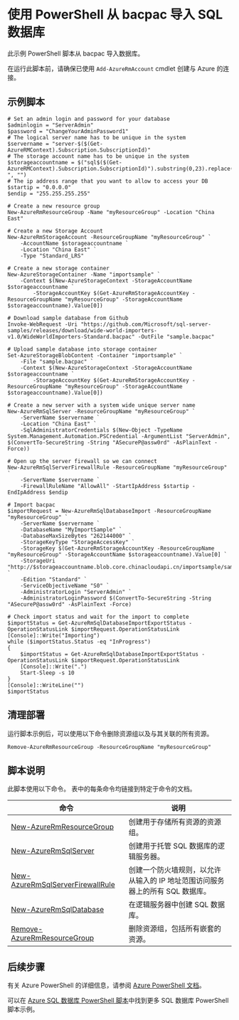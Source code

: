 <properties
    pageTitle="Azure PowerShell 脚本 - 导入 bacpac SQL 数据库 | Azure"
    description="Azure PowerShell 脚本示例 - 使用 PowerShell 从 bacpac 导入 SQL 数据库"
    services="sql-database"
    documentationcenter="sql-database"
    author="janeng"
    manager="jstrauss"
    editor="carlrab"
    tags="azure-service-management"
    translationtype="Human Translation" />
<tags
    ms.assetid=""
    ms.service="sql-database"
    ms.custom="sample"
    ms.devlang="PowerShell"
    ms.topic="article"
    ms.tgt_pltfrm="sql-database"
    ms.workload="database"
    ms.date="03/07/2017"
    wacn.date="05/08/2017"
    ms.author="janeng"
    ms.sourcegitcommit="7cc8d7b9c616d399509cd9dbdd155b0e9a7987a8"
    ms.openlocfilehash="e8c26bd7df9703fcc26a90c62c096d39409ed27d"
    ms.lasthandoff="04/07/2017" />

# <a name="import-from-a-bacpac-into-a-sql-database-using-powershell"></a>使用 PowerShell 从 bacpac 导入 SQL 数据库

此示例 PowerShell 脚本从 bacpac 导入数据库。  

在运行此脚本前，请确保已使用 `Add-AzureRmAccount` cmdlet 创建与 Azure 的连接。

## <a name="sample-script"></a>示例脚本

    # Set an admin login and password for your database
    $adminlogin = "ServerAdmin"
    $password = "ChangeYourAdminPassword1"
    # The logical server name has to be unique in the system
    $servername = "server-$($(Get-AzureRMContext).Subscription.SubscriptionId)"
    # The storage account name has to be unique in the system
    $storageaccountname = $("sql$($(Get-AzureRMContext).Subscription.SubscriptionId)").substring(0,23).replace("-", "")
    # The ip address range that you want to allow to access your DB
    $startip = "0.0.0.0"
    $endip = "255.255.255.255"

    # Create a new resource group
    New-AzureRmResourceGroup -Name "myResourceGroup" -Location "China East"

    # Create a new Storage Account 
    New-AzureRmStorageAccount -ResourceGroupName "myResourceGroup" `
        -AccountName $storageaccountname `
        -Location "China East" `
        -Type "Standard_LRS"

    # Create a new storage container 
    New-AzureStorageContainer -Name "importsample" `
        -Context $(New-AzureStorageContext -StorageAccountName $storageaccountname `
            -StorageAccountKey $(Get-AzureRmStorageAccountKey -ResourceGroupName "myResourceGroup" -StorageAccountName $storageaccountname).Value[0])

    # Download sample database from Github
    Invoke-WebRequest -Uri "https://github.com/Microsoft/sql-server-samples/releases/download/wide-world-importers-v1.0/WideWorldImporters-Standard.bacpac" -OutFile "sample.bacpac"

    # Upload sample database into storage container
    Set-AzureStorageBlobContent -Container "importsample" `
        -File "sample.bacpac" `
        -Context $(New-AzureStorageContext -StorageAccountName $storageaccountname `
            -StorageAccountKey $(Get-AzureRmStorageAccountKey -ResourceGroupName "myResourceGroup" -StorageAccountName $storageaccountname).Value[0])

    # Create a new server with a system wide unique server name
    New-AzureRmSqlServer -ResourceGroupName "myResourceGroup" `
        -ServerName $servername `
        -Location "China East" `
        -SqlAdministratorCredentials $(New-Object -TypeName System.Management.Automation.PSCredential -ArgumentList "ServerAdmin", $(ConvertTo-SecureString -String "ASecureP@assw0rd" -AsPlainText -Force))

    # Open up the server firewall so we can connect
    New-AzureRmSqlServerFirewallRule -ResourceGroupName "myResourceGroup" `
        -ServerName $servername `
        -FirewallRuleName "AllowAll" -StartIpAddress $startip -EndIpAddress $endip

    # Import bacpac
    $importRequest = New-AzureRmSqlDatabaseImport -ResourceGroupName "myResourceGroup" `
        -ServerName $servername `
        -DatabaseName "MyImportSample" `
        -DatabaseMaxSizeBytes "262144000" `
        -StorageKeyType "StorageAccessKey" `
        -StorageKey $(Get-AzureRmStorageAccountKey -ResourceGroupName "myResourceGroup" -StorageAccountName $storageaccountname).Value[0] `
        -StorageUri "http://$storageaccountname.blob.core.chinacloudapi.cn/importsample/sample.bacpac" `
        -Edition "Standard" `
        -ServiceObjectiveName "S0" `
        -AdministratorLogin "ServerAdmin" `
        -AdministratorLoginPassword $(ConvertTo-SecureString -String "ASecureP@assw0rd" -AsPlainText -Force)

    # Check import status and wait for the import to complete
    $importStatus = Get-AzureRmSqlDatabaseImportExportStatus -OperationStatusLink $importRequest.OperationStatusLink
    [Console]::Write("Importing")
    while ($importStatus.Status -eq "InProgress")
    {
        $importStatus = Get-AzureRmSqlDatabaseImportExportStatus -OperationStatusLink $importRequest.OperationStatusLink
        [Console]::Write(".")
        Start-Sleep -s 10
    }
    [Console]::WriteLine("")
    $importStatus

## <a name="clean-up-deployment"></a>清理部署

运行脚本示例后，可以使用以下命令删除资源组以及与其关联的所有资源。

    Remove-AzureRmResourceGroup -ResourceGroupName "myResourceGroup"

## <a name="script-explanation"></a>脚本说明

此脚本使用以下命令。 表中的每条命令均链接到特定于命令的文档。

| 命令 | 说明 |
|---|---|
| [New-AzureRmResourceGroup](https://docs.microsoft.com/powershell/resourcemanager/azurerm.resources/v3.3.0/new-azurermresourcegroup) | 创建用于存储所有资源的资源组。 |
| [New-AzureRmSqlServer](https://docs.microsoft.com/powershell/resourcemanager/azurerm.sql/v2.5.0/new-azurermsqlserver) | 创建用于托管 SQL 数据库的逻辑服务器。 |
| [New-AzureRmSqlServerFirewallRule](https://docs.microsoft.com/powershell/resourcemanager/azurerm.sql/v2.3.0/new-azurermsqlserverfirewallrule) | 创建一个防火墙规则，以允许从输入的 IP 地址范围访问服务器上的所有 SQL 数据库。 |
| [New-AzureRmSqlDatabase](https://docs.microsoft.com/powershell/module/azurerm.sql/new-azurermsqldatabaseimport?view=azurermps-3.7.0) | 在逻辑服务器中创建 SQL 数据库。 |
| [Remove-AzureRmResourceGroup](https://docs.microsoft.com/powershell/resourcemanager/azurerm.resources/v3.2.0/remove-azurermresourcegroup) | 删除资源组，包括所有嵌套的资源。 |

## <a name="next-steps"></a>后续步骤

有关 Azure PowerShell 的详细信息，请参阅 [Azure PowerShell 文档](https://docs.microsoft.com/zh-cn/powershell/)。

可以在 [Azure SQL 数据库 PowerShell 脚本](/documentation/articles/sql-database-powershell-samples/)中找到更多 SQL 数据库 PowerShell 脚本示例。